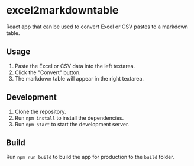 # excel2markdowntable
React app that can be used to convert Excel or CSV pastes to a markdown table. 

## Usage

1. Paste the Excel or CSV data into the left textarea.
2. Click the "Convert" button.
3. The markdown table will appear in the right textarea.

## Development

1. Clone the repository.
2. Run `npm install` to install the dependencies.
3. Run `npm start` to start the development server.

## Build

Run `npm run build` to build the app for production to the `build` folder.
